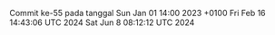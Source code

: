 Commit ke-55 pada tanggal Sun Jan 01 14:00 2023 +0100
Fri Feb 16 14:43:06 UTC 2024
Sat Jun  8 08:12:12 UTC 2024
